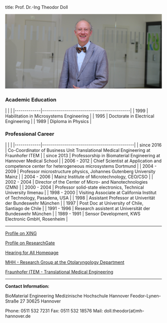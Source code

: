 title: Prof. Dr.-Ing Theodor Doll



![Theo Doll](Doll.png)


### Academic Education

<div class="borderless" markdown="1">
|             |                                            |
|-------------|--------------------------------------------|
|    1999     | Habilitation in Microsystems Engineering   |
|    1995     | Doctorate in Electrical Engineering        |
|    1989     | Diploma in Physics                         |
</div>


### Professional Career

<div class="borderless" markdown="1">
|             |                                              |
|-------------|----------------------------------------------|
| since 2016  | Co-Coordinator of Business Unit Translational Medical Engineering at Fraunhofer ITEM            |
| since 2013  | Professorship in Biomaterial Engineering at Hannover Medical School                          |
| 2006 - 2012 | Chief Scientist at Application and competence center for heterogeneous microsystems Dortmund |
| 2004 - 2009 | Professor microstructure physics, Johannes Gutenberg University Mainz                        |
| 2004 - 2006 | Mainz Institute of Microtechnology, CEO/CSO                                                  |
| 2002 - 2004 | Director of the Center of Micro- and Nanotechnologies (ZMN)                                  |
| 2000 - 2004 | Professor solid-state electronics, Technical University Ilmenau                              |
| 1998 - 2000 | Visiting Associate at California Institut of Technology, Pasadena, USA                       |
| 1998        | Assistant Professor at Univerität der Bundeswehr München                                     |
| 1997        | Post Doc at University of Chile, Santiago de Chile                                           |
| 1991 - 1996 | Research assistent at Universität der Bundeswehr München                                     |
| 1989 - 1991 | Sensor Development, KWS Electronic GmbH, Rosenheim                                           |
</div>

***

[Profile on XING](https://www.xing.com/profile/Theodor_Doll)

[Profile on ResearchGate](http://www.researchgate.net/profile/Theodor_Doll)

[Hearing for All Homepage](http://hearing4all.eu/EN/)

[MHH - Research Group at the Otolaryngology Department](http://www.mh-hannover.de/18078.98.html?&L=1&no_cache=1)

[Fraunhofer ITEM - Translational Medical Engineering](http://www.item.fraunhofer.de/en/services_expertise/medical_engineering.html)

***

**Contact Information:**

BioMaterial Engineering
Medizinische Hochschule Hannover
Feodor-Lynen-Straße 27
30625 Hannover

Phone: 0511 532 7231
Fax: 0511 532 18576
Mail: doll.theodor(at)mh-hannover.de
